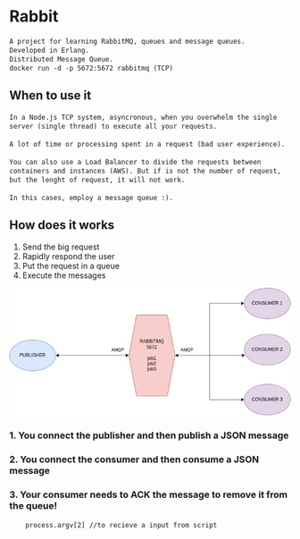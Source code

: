 # Rabbit
    A project for learning RabbitMQ, queues and message queues.
    Developed in Erlang.
    Distributed Message Queue.
    docker run -d -p 5672:5672 rabbitmq (TCP)

## When to use it
    In a Node.js TCP system, asyncronous, when you overwhelm the single server (single thread) to execute all your requests.

    A lot of time or processing spent in a request (bad user experience).

    You can also use a Load Balancer to divide the requests between containers and instances (AWS). But if is not the number of request, but the lenght of request, it will not work.

    In this cases, employ a message queue :).

## How does it works
1. Send the big request
2. Rapidly respond the user
3. Put the request in a queue
4. Execute the messages

![](assets/diagram.jpg)

### 1. You connect the publisher and then publish a JSON message
### 2. You connect the consumer and then consume a JSON message
### 3. Your consumer needs to ACK the message to remove it from the queue!
        process.argv[2] //to recieve a input from script